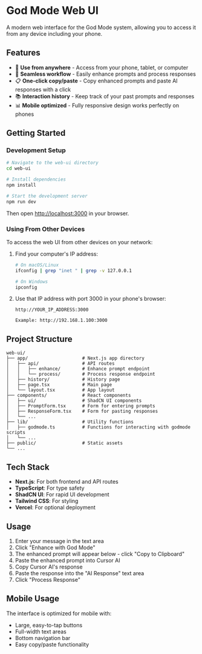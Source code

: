 # God Mode Web UI

A modern web interface for the God Mode system, allowing you to access it from any device including your phone.

## Features

- 📱 **Use from anywhere** - Access from your phone, tablet, or computer
- 🔄 **Seamless workflow** - Easily enhance prompts and process responses 
- 📋 **One-click copy/paste** - Copy enhanced prompts and paste AI responses with a click
- 📚 **Interaction history** - Keep track of your past prompts and responses
- 📊 **Mobile optimized** - Fully responsive design works perfectly on phones

## Getting Started

### Development Setup

```bash
# Navigate to the web-ui directory
cd web-ui

# Install dependencies
npm install

# Start the development server
npm run dev
```

Then open [http://localhost:3000](http://localhost:3000) in your browser.

### Using From Other Devices

To access the web UI from other devices on your network:

1. Find your computer's IP address:
   ```bash
   # On macOS/Linux
   ifconfig | grep "inet " | grep -v 127.0.0.1
   
   # On Windows
   ipconfig
   ```

2. Use that IP address with port 3000 in your phone's browser:
   ```
   http://YOUR_IP_ADDRESS:3000
   
   Example: http://192.168.1.100:3000
   ```

## Project Structure

```
web-ui/
├── app/                    # Next.js app directory
│   ├── api/                # API routes
│   │   ├── enhance/        # Enhance prompt endpoint
│   │   └── process/        # Process response endpoint
│   ├── history/            # History page
│   ├── page.tsx            # Main page
│   └── layout.tsx          # App layout
├── components/             # React components
│   ├── ui/                 # ShadCN UI components
│   ├── PromptForm.tsx      # Form for entering prompts
│   ├── ResponseForm.tsx    # Form for pasting responses
│   └── ...
├── lib/                    # Utility functions
│   ├── godmode.ts          # Functions for interacting with godmode scripts
│   └── ...
├── public/                 # Static assets
└── ...
```

## Tech Stack

- **Next.js**: For both frontend and API routes
- **TypeScript**: For type safety
- **ShadCN UI**: For rapid UI development
- **Tailwind CSS**: For styling
- **Vercel**: For optional deployment

## Usage

1. Enter your message in the text area
2. Click "Enhance with God Mode"
3. The enhanced prompt will appear below - click "Copy to Clipboard"
4. Paste the enhanced prompt into Cursor AI
5. Copy Cursor AI's response
6. Paste the response into the "AI Response" text area
7. Click "Process Response"

## Mobile Usage

The interface is optimized for mobile with:
- Large, easy-to-tap buttons
- Full-width text areas
- Bottom navigation bar
- Easy copy/paste functionality 